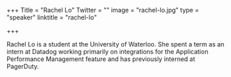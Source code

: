 +++
Title = "Rachel Lo"
Twitter = ""
image = "rachel-lo.jpg"
type = "speaker"
linktitle = "rachel-lo"

+++

Rachel Lo is a student at the University of Waterloo. She spent a term as an intern at Datadog working primarily on integrations for the Application Performance Management feature and has previously interned at PagerDuty.